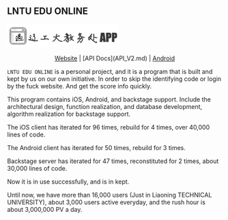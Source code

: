 ## LNTU EDU ONLINE

![](../images/logo.png)

<center><a href="http://online.lntu.org" target="_blank">Website</a> | [API Docs](API_V2.md) | <a href="https://github.com/LNTUORG/LntuOnline" target="_blank">Android</a></center>

`LNTU EDU ONLINE` is a personal project, and it is a program that is built and kept by us on our own initiative. In order to skip the identifying code or login by the fuck website. And get the score info quickly.

This program contains iOS, Android, and backstage support. Include the architectural design, function realization, and database development, algorithm realization for backstage support.

The iOS client has iterated for 96 times, rebuild for 4 times, over 40,000 lines of code. 

The Android client has iterated for 50 times, rebuild for 3 times.

Backstage server has iterated for 47 times, reconstituted for 2 times, about 30,000 lines of code.

Now it is in use successfully, and is in kept.

Until now, we have more than 16,000 users (Just in Liaoning TECHNICAL UNIVERSITY), about 3,000 users active everyday, and the rush hour is about 3,000,000 PV a day.